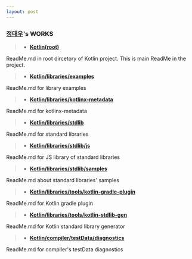```yaml
---
layout: post
---
```


### [정태우](https://github.com/EherSenaw)'s WORKS 
> * [**Kotlin(root)**](https://github.com/18-1-SKKU-OSS/kotlin)

ReadMe.md in root dircetory of Kotlin project. 
This is main ReadMe in the project.
> * [**Kotlin/libraries/examples**](https://github.com/18-1-SKKU-OSS/kotlin/tree/master/libraries/examples/)

ReadMe.md for library examples
> * [**Kotlin/libraries/kotlinx-metadata**](https://github.com/18-1-SKKU-OSS/kotlin/tree/master/libraries/kotlinx-metadata)

ReadMe.md for kotlinx-metadata
> * [**Kotlin/libraries/stdlib**](https://github.com/18-1-SKKU-OSS/kotlin/tree/master/libraries/stdlib)

ReadMe.md for standard libraries
> * [**Kotlin/libraries/stdlib/js**](https://github.com/18-1-SKKU-OSS/kotlin/tree/master/libraries/stdlib/js)

ReadMe.md for JS library of standard libraries
> * [**Kotlin/libraries/stdlib/samples**](https://github.com/18-1-SKKU-OSS/kotlin/tree/master/libraries/stdlib/samples)

ReadMe.md about standard libraries' samples
> * [**Kotlin/libraries/tools/kotlin-gradle-plugin**](https://github.com/18-1-SKKU-OSS/kotlin/tree/master/libraries/tools/kotlin-gradle-plugin)

ReadMe.md for Kotlin gradle plugin
> * [**Kotlin/libraries/tools/kotlin-stdlib-gen**](https://github.com/18-1-SKKU-OSS/kotlin/tree/master/libraries/tools/kotlin-stdlib-gen)

ReadMe.md for Kotlin standard library generator
> * [**Kotlin/compiler/testData/diagnostics**](https://github.com/18-1-SKKU-OSS/kotlin/tree/master/compiler/testData/diagnostics)

ReadMe.md for compiler's testData diagnostics
